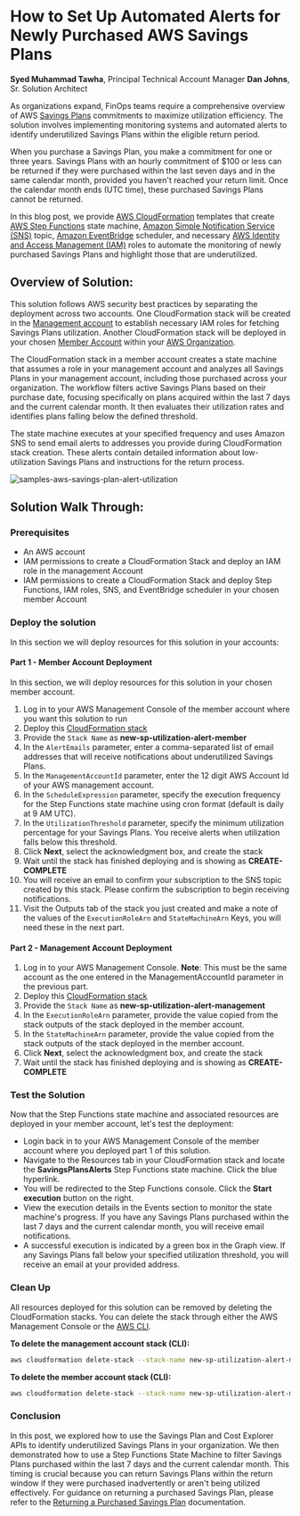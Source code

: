 # How to Set Up Automated Alerts for Newly Purchased AWS Savings Plans

**Syed Muhammad Tawha**, Principal Technical Account Manager
**Dan Johns**, Sr. Solution Architect

As organizations expand, FinOps teams require a comprehensive overview of AWS [Savings Plans](https://aws.amazon.com/savingsplans/) commitments to maximize utilization efficiency. The solution involves implementing monitoring systems and automated alerts to identify underutilized Savings Plans within the eligible return period.

When you purchase a Savings Plan, you make a commitment for one or three years. Savings Plans with an hourly commitment of $100 or less can be returned if they were purchased within the last seven days and in the same calendar month, provided you haven't reached your return limit. Once the calendar month ends (UTC time), these purchased Savings Plans cannot be returned.

In this blog post, we provide [AWS CloudFormation](https://aws.amazon.com/cloudformation/) templates that create [AWS Step Functions](https://aws.amazon.com/step-functions/) state machine, [Amazon Simple Notification Service (SNS)](amazon.com/sns/) topic, [Amazon EventBridge](https://aws.amazon.com/eventbridge/) scheduler, and necessary [AWS Identity and Access Management (IAM)](https://aws.amazon.com/iam/) roles to automate the monitoring of newly purchased Savings Plans and highlight those that are underutilized. 

## Overview of Solution:
This solution follows AWS security best practices by separating the deployment across two accounts. One CloudFormation stack will be created in the [Management account](https://docs.aws.amazon.com/organizations/latest/userguide/orgs_getting-started_concepts.html#management-account) to establish necessary IAM roles for fetching Savings Plans utilization. Another CloudFormation stack will be deployed in your chosen [Member Account](https://docs.aws.amazon.com/organizations/latest/userguide/orgs_getting-started_concepts.html#member-account) within your [AWS Organization](https://docs.aws.amazon.com/organizations/). 

The CloudFormation stack in a member account creates a state machine that assumes a role in your management account and analyzes all Savings Plans in your management account, including those purchased across your organization. The workflow filters active Savings Plans based on their purchase date, focusing specifically on plans acquired within the last 7 days and the current calendar month. It then evaluates their utilization rates and identifies plans falling below the defined threshold.

The state machine executes at your specified frequency and uses Amazon SNS to send email alerts to addresses you provide during CloudFormation stack creation. These alerts contain detailed information about low-utilization Savings Plans and instructions for the return process.

![samples-aws-savings-plan-alert-utilization](https://github.com/user-attachments/assets/86c78e4c-b501-4ea0-8048-603c0a9a15c8)

## Solution Walk Through:

### Prerequisites

* An AWS account
* IAM permissions to create a CloudFormation Stack and deploy an IAM role in the management Account
* IAM permissions to create a CloudFormation Stack and deploy Step Functions, IAM roles, SNS, and EventBridge scheduler in your chosen member Account

### Deploy the solution

In this section we will deploy resources for this solution in your accounts:

#### Part 1 - Member Account Deployment

In this section, we will deploy resources for this solution in your chosen member account. 

1. Log in to your AWS Management Console of the member account where you want this solution to run
2. Deploy this [CloudFormation stack](https://github.com/aws-samples/sample-aws-new-savings-plan-utilization-alert/blob/main/sample-aws-new-savings-plan-utilization-alert_member.yaml)
3. Provide the `Stack Name` as **new-sp-utilization-alert-member**
4. In the `AlertEmails` parameter, enter a comma-separated list of email addresses that will receive notifications about underutilized Savings Plans.
5. In the `ManagementAccountId` parameter, enter the 12 digit AWS Account Id of your AWS management account.
6. In the `ScheduleExpression` parameter, specify the execution frequency for the Step Functions state machine using cron format (default is daily at 9 AM UTC).
7. In the `UtilizationThreshold` parameter, specify the minimum utilization percentage for your Savings Plans. You receive alerts when utilization falls below this threshold.
8. Click **Next**, select the acknowledgment box, and create the stack
9. Wait until the stack has finished deploying and is showing as **CREATE-COMPLETE**
10. You will receive an email to confirm your subscription to the SNS topic created by this stack. Please confirm the subscription to begin receiving notifications.
11. Visit the Outputs tab of the stack you just created and make a note of the values of the `ExecutionRoleArn` and `StateMachineArn` Keys, you will need these in the next part.

#### Part 2 - Management Account Deployment

1.	Log in to your AWS Management Console. **Note**: This must be the same account as the one entered in the ManagementAccountId parameter in the previous part.
2.	Deploy this [CloudFormation stack](https://github.com/aws-samples/sample-aws-new-savings-plan-utilization-alert/blob/main/sample-aws-new-savings-plan-utilization-alert_management.yaml)
3.	Provide the `Stack Name` as **new-sp-utilization-alert-management**
4.	In the `ExecutionRoleArn` parameter, provide the value copied from the stack outputs of the stack deployed in the member account.
5.	In the `StateMachineArn` parameter, provide the value copied from the stack outputs of the stack deployed in the member account.
6.	Click **Next**, select the acknowledgment box, and create the stack
7.	Wait until the stack has finished deploying and is showing as **CREATE-COMPLETE**

### Test the Solution

Now that the Step Functions state machine and associated resources are deployed in your member account, let's test the deployment:

* Login back in to your AWS Management Console of the member account where you deployed part 1 of this solution.
* Navigate to the Resources tab in your CloudFormation stack and locate the **SavingsPlansAlerts** Step Functions state machine. Click the blue hyperlink.
* You will be redirected to the Step Functions console. Click the **Start execution** button on the right.
* View the execution details in the Events section to monitor the state machine's progress. If you have any Savings Plans purchased within the last 7 days and the current calendar month, you will receive email notifications.
* A successful execution is indicated by a green box in the Graph view. If any Savings Plans fall below your specified utilization threshold, you will receive an email at your provided address.  

### Clean Up

All resources deployed for this solution can be removed by deleting the CloudFormation stacks. You can delete the stack through either the AWS Management Console or the [AWS CLI](amazon.com/cli/).

**To delete the management account stack (CLI):**

```bash
aws cloudformation delete-stack --stack-name new-sp-utilization-alert-management
```

**To delete the member account stack (CLI):**

```bash
aws cloudformation delete-stack --stack-name new-sp-utilization-alert-member
```

### Conclusion

In this post, we explored how to use the Savings Plan and Cost Explorer APIs to identify underutilized Savings Plans in your organization. We then demonstrated how to use a Step Functions State Machine to filter Savings Plans purchased within the last 7 days and the current calendar month. This timing is crucial because you can return Savings Plans within the return window if they were purchased inadvertently or aren't being utilized effectively. For guidance on returning a purchased Savings Plan, please refer to the [Returning a Purchased Savings Plan](https://docs.aws.amazon.com/savingsplans/latest/userguide/return-sp.html) documentation.
